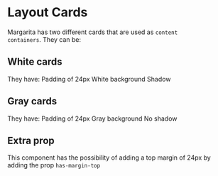 # Layout Cards

Margarita has two different cards that are used as <code>content containers</code>. They can be:

## White cards

They have:
Padding of 24px
White background
Shadow

## Gray cards

They have:
Padding of 24px
Gray background
No shadow


## Extra prop

This component has the possibility of adding a top margin of 24px by adding the prop `has-margin-top`

